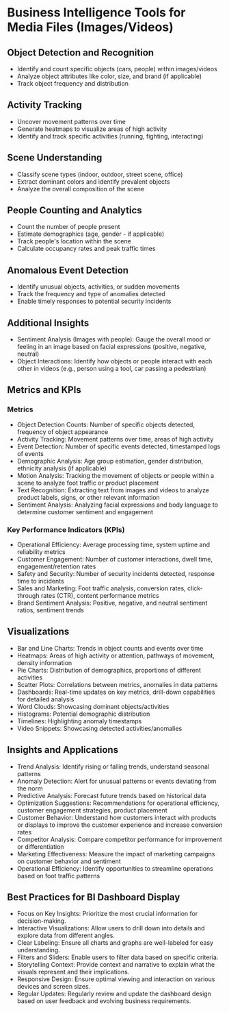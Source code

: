 # Business Intelligence Tools for Media Files (Images/Videos)

## Object Detection and Recognition
- Identify and count specific objects (cars, people) within images/videos
- Analyze object attributes like color, size, and brand (if applicable)
- Track object frequency and distribution

## Activity Tracking
- Uncover movement patterns over time
- Generate heatmaps to visualize areas of high activity
- Identify and track specific activities (running, fighting, interacting)

## Scene Understanding
- Classify scene types (indoor, outdoor, street scene, office)
- Extract dominant colors and identify prevalent objects
- Analyze the overall composition of the scene

## People Counting and Analytics
- Count the number of people present
- Estimate demographics (age, gender - if applicable)
- Track people's location within the scene
- Calculate occupancy rates and peak traffic times

## Anomalous Event Detection
- Identify unusual objects, activities, or sudden movements
- Track the frequency and type of anomalies detected
- Enable timely responses to potential security incidents

## Additional Insights
- Sentiment Analysis (Images with people): Gauge the overall mood or feeling in an image based on facial expressions (positive, negative, neutral)
- Object Interactions: Identify how objects or people interact with each other in videos (e.g., person using a tool, car passing a pedestrian)

## Metrics and KPIs
### Metrics
- Object Detection Counts: Number of specific objects detected, frequency of object appearance
- Activity Tracking: Movement patterns over time, areas of high activity
- Event Detection: Number of specific events detected, timestamped logs of events
- Demographic Analysis: Age group estimation, gender distribution, ethnicity analysis (if applicable)
- Motion Analysis: Tracking the movement of objects or people within a scene to analyze foot traffic or product placement
- Text Recognition: Extracting text from images and videos to analyze product labels, signs, or other relevant information
- Sentiment Analysis: Analyzing facial expressions and body language to determine customer sentiment and engagement

### Key Performance Indicators (KPIs)
- Operational Efficiency: Average processing time, system uptime and reliability metrics
- Customer Engagement: Number of customer interactions, dwell time, engagement/retention rates
- Safety and Security: Number of security incidents detected, response time to incidents
- Sales and Marketing: Foot traffic analysis, conversion rates, click-through rates (CTR), content performance metrics
- Brand Sentiment Analysis: Positive, negative, and neutral sentiment ratios, sentiment trends

## Visualizations
- Bar and Line Charts: Trends in object counts and events over time
- Heatmaps: Areas of high activity or attention, pathways of movement, density information
- Pie Charts: Distribution of demographics, proportions of different activities
- Scatter Plots: Correlations between metrics, anomalies in data patterns
- Dashboards: Real-time updates on key metrics, drill-down capabilities for detailed analysis
- Word Clouds: Showcasing dominant objects/activities
- Histograms: Potential demographic distribution
- Timelines: Highlighting anomaly timestamps
- Video Snippets: Showcasing detected activities/anomalies

## Insights and Applications
- Trend Analysis: Identify rising or falling trends, understand seasonal patterns
- Anomaly Detection: Alert for unusual patterns or events deviating from the norm
- Predictive Analysis: Forecast future trends based on historical data
- Optimization Suggestions: Recommendations for operational efficiency, customer engagement strategies, product placement
- Customer Behavior: Understand how customers interact with products or displays to improve the customer experience and increase conversion rates
- Competitor Analysis: Compare competitor performance for improvement or differentiation
- Marketing Effectiveness: Measure the impact of marketing campaigns on customer behavior and sentiment
- Operational Efficiency: Identify opportunities to streamline operations based on foot traffic patterns

## Best Practices for BI Dashboard Display
- Focus on Key Insights: Prioritize the most crucial information for decision-making.
- Interactive Visualizations: Allow users to drill down into details and explore data from different angles.
- Clear Labeling: Ensure all charts and graphs are well-labeled for easy understanding.
- Filters and Sliders: Enable users to filter data based on specific criteria.
- Storytelling Context: Provide context and narrative to explain what the visuals represent and their implications.
- Responsive Design: Ensure optimal viewing and interaction on various devices and screen sizes.
- Regular Updates: Regularly review and update the dashboard design based on user feedback and evolving business requirements.